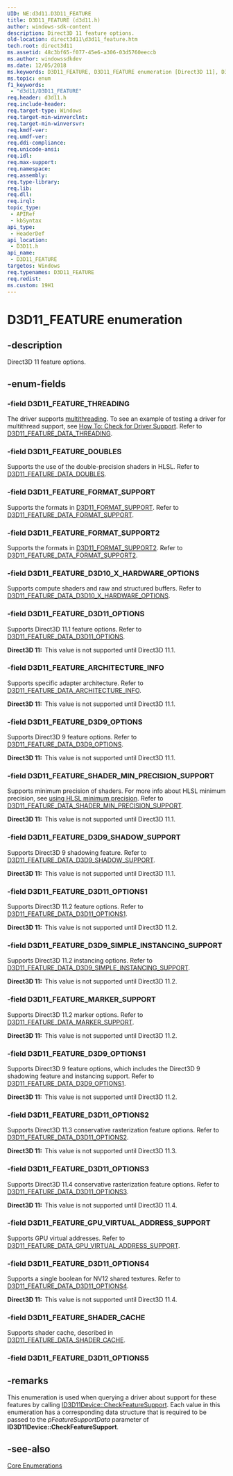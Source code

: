 ```yaml
---
UID: NE:d3d11.D3D11_FEATURE
title: D3D11_FEATURE (d3d11.h)
author: windows-sdk-content
description: Direct3D 11 feature options.
old-location: direct3d11\d3d11_feature.htm
tech.root: direct3d11
ms.assetid: 48c3bf65-f077-45e6-a306-03d5760eeccb
ms.author: windowssdkdev
ms.date: 12/05/2018
ms.keywords: D3D11_FEATURE, D3D11_FEATURE enumeration [Direct3D 11], D3D11_FEATURE_ARCHITECTURE_INFO, D3D11_FEATURE_D3D10_X_HARDWARE_OPTIONS, D3D11_FEATURE_D3D11_OPTIONS, D3D11_FEATURE_D3D11_OPTIONS1, D3D11_FEATURE_D3D11_OPTIONS2, D3D11_FEATURE_D3D11_OPTIONS3, D3D11_FEATURE_D3D11_OPTIONS4, D3D11_FEATURE_D3D9_OPTIONS, D3D11_FEATURE_D3D9_OPTIONS1, D3D11_FEATURE_D3D9_SHADOW_SUPPORT, D3D11_FEATURE_D3D9_SIMPLE_INSTANCING_SUPPORT, D3D11_FEATURE_DOUBLES, D3D11_FEATURE_FORMAT_SUPPORT, D3D11_FEATURE_FORMAT_SUPPORT2, D3D11_FEATURE_GPU_VIRTUAL_ADDRESS_SUPPORT, D3D11_FEATURE_MARKER_SUPPORT, D3D11_FEATURE_SHADER_CACHE, D3D11_FEATURE_SHADER_MIN_PRECISION_SUPPORT, D3D11_FEATURE_THREADING, d3d11/D3D11_FEATURE, d3d11/D3D11_FEATURE_ARCHITECTURE_INFO, d3d11/D3D11_FEATURE_D3D10_X_HARDWARE_OPTIONS, d3d11/D3D11_FEATURE_D3D11_OPTIONS, d3d11/D3D11_FEATURE_D3D11_OPTIONS1, d3d11/D3D11_FEATURE_D3D11_OPTIONS2, d3d11/D3D11_FEATURE_D3D11_OPTIONS3, d3d11/D3D11_FEATURE_D3D11_OPTIONS4, d3d11/D3D11_FEATURE_D3D9_OPTIONS, d3d11/D3D11_FEATURE_D3D9_OPTIONS1, d3d11/D3D11_FEATURE_D3D9_SHADOW_SUPPORT, d3d11/D3D11_FEATURE_D3D9_SIMPLE_INSTANCING_SUPPORT, d3d11/D3D11_FEATURE_DOUBLES, d3d11/D3D11_FEATURE_FORMAT_SUPPORT, d3d11/D3D11_FEATURE_FORMAT_SUPPORT2, d3d11/D3D11_FEATURE_GPU_VIRTUAL_ADDRESS_SUPPORT, d3d11/D3D11_FEATURE_MARKER_SUPPORT, d3d11/D3D11_FEATURE_SHADER_CACHE, d3d11/D3D11_FEATURE_SHADER_MIN_PRECISION_SUPPORT, d3d11/D3D11_FEATURE_THREADING, direct3d11.d3d11_feature, f0675a94-9721-1d35-a01a-535e5c64006d
ms.topic: enum
f1_keywords: 
 - "d3d11/D3D11_FEATURE"
req.header: d3d11.h
req.include-header: 
req.target-type: Windows
req.target-min-winverclnt: 
req.target-min-winversvr: 
req.kmdf-ver: 
req.umdf-ver: 
req.ddi-compliance: 
req.unicode-ansi: 
req.idl: 
req.max-support: 
req.namespace: 
req.assembly: 
req.type-library: 
req.lib: 
req.dll: 
req.irql: 
topic_type:
 - APIRef
 - kbSyntax
api_type:
 - HeaderDef
api_location:
 - D3D11.h
api_name:
 - D3D11_FEATURE
targetos: Windows
req.typenames: D3D11_FEATURE
req.redist: 
ms.custom: 19H1
---
```


# D3D11_FEATURE enumeration


## -description


Direct3D 11 feature options.


## -enum-fields




### -field D3D11_FEATURE_THREADING

The driver supports <a href="https://docs.microsoft.com/windows/desktop/direct3d11/overviews-direct3d-11-render-multi-thread-intro">multithreading</a>.
            To see an example of testing a driver for multithread support, see <a href="https://docs.microsoft.com/windows/desktop/direct3d11/overviews-direct3d-11-render-multi-thread-support">How To: Check for Driver Support</a>.
           Refer to <a href="https://docs.microsoft.com/windows/desktop/api/d3d11/ns-d3d11-d3d11_feature_data_threading">D3D11_FEATURE_DATA_THREADING</a>.


### -field D3D11_FEATURE_DOUBLES

Supports the use of the double-precision shaders in HLSL. Refer to <a href="https://docs.microsoft.com/windows/desktop/api/d3d11/ns-d3d11-d3d11_feature_data_doubles">D3D11_FEATURE_DATA_DOUBLES</a>.


### -field D3D11_FEATURE_FORMAT_SUPPORT

Supports the formats in <a href="https://docs.microsoft.com/windows/desktop/api/d3d11/ne-d3d11-d3d11_format_support">D3D11_FORMAT_SUPPORT</a>.
          Refer to <a href="https://docs.microsoft.com/windows/desktop/api/d3d11/ns-d3d11-d3d11_feature_data_format_support">D3D11_FEATURE_DATA_FORMAT_SUPPORT</a>.


### -field D3D11_FEATURE_FORMAT_SUPPORT2

Supports the formats in <a href="https://docs.microsoft.com/windows/desktop/api/d3d11/ne-d3d11-d3d11_format_support2">D3D11_FORMAT_SUPPORT2</a>.
          Refer to <a href="https://docs.microsoft.com/windows/desktop/api/d3d11/ns-d3d11-d3d11_feature_data_format_support2">D3D11_FEATURE_DATA_FORMAT_SUPPORT2</a>.


### -field D3D11_FEATURE_D3D10_X_HARDWARE_OPTIONS

Supports compute shaders and raw and structured buffers. Refer to <a href="https://docs.microsoft.com/windows/desktop/api/d3d11/ns-d3d11-d3d11_feature_data_d3d10_x_hardware_options">D3D11_FEATURE_DATA_D3D10_X_HARDWARE_OPTIONS</a>.


### -field D3D11_FEATURE_D3D11_OPTIONS

Supports Direct3D 11.1 feature options. Refer to <a href="https://docs.microsoft.com/windows/desktop/api/d3d11/ns-d3d11-d3d11_feature_data_d3d11_options">D3D11_FEATURE_DATA_D3D11_OPTIONS</a>.

<b>Direct3D 11:  </b>This value is not supported until Direct3D 11.1.


### -field D3D11_FEATURE_ARCHITECTURE_INFO

Supports specific adapter architecture. Refer to <a href="https://docs.microsoft.com/windows/desktop/api/d3d11/ns-d3d11-d3d11_feature_data_architecture_info">D3D11_FEATURE_DATA_ARCHITECTURE_INFO</a>.

<b>Direct3D 11:  </b>This value is not supported until Direct3D 11.1.


### -field D3D11_FEATURE_D3D9_OPTIONS

Supports Direct3D 9 feature options.
            Refer to <a href="https://docs.microsoft.com/windows/desktop/api/d3d11/ns-d3d11-d3d11_feature_data_d3d9_options">D3D11_FEATURE_DATA_D3D9_OPTIONS</a>.

<b>Direct3D 11:  </b>This value is not supported until Direct3D 11.1.


### -field D3D11_FEATURE_SHADER_MIN_PRECISION_SUPPORT

Supports minimum precision of shaders.
              For more info about HLSL minimum precision, see <a href="https://docs.microsoft.com/windows/desktop/direct3d11/direct3d-11-1-features">using HLSL minimum precision</a>.
            Refer to <a href="https://docs.microsoft.com/windows/desktop/api/d3d11/ns-d3d11-d3d11_feature_data_shader_min_precision_support">D3D11_FEATURE_DATA_SHADER_MIN_PRECISION_SUPPORT</a>.

<b>Direct3D 11:  </b>This value is not supported until Direct3D 11.1.


### -field D3D11_FEATURE_D3D9_SHADOW_SUPPORT

Supports Direct3D 9 shadowing feature. Refer to <a href="https://docs.microsoft.com/windows/desktop/api/d3d11/ns-d3d11-d3d11_feature_data_d3d9_shadow_support">D3D11_FEATURE_DATA_D3D9_SHADOW_SUPPORT</a>.

<b>Direct3D 11:  </b>This value is not supported until Direct3D 11.1.


### -field D3D11_FEATURE_D3D11_OPTIONS1

Supports Direct3D 11.2 feature options. Refer to <a href="https://docs.microsoft.com/windows/desktop/api/d3d11/ns-d3d11-d3d11_feature_data_d3d11_options1">D3D11_FEATURE_DATA_D3D11_OPTIONS1</a>.

<b>Direct3D 11:  </b>This value is not supported until Direct3D 11.2.


### -field D3D11_FEATURE_D3D9_SIMPLE_INSTANCING_SUPPORT

Supports Direct3D 11.2 instancing options. Refer to <a href="https://docs.microsoft.com/windows/desktop/api/d3d11/ns-d3d11-d3d11_feature_data_d3d9_simple_instancing_support">D3D11_FEATURE_DATA_D3D9_SIMPLE_INSTANCING_SUPPORT</a>.

<b>Direct3D 11:  </b>This value is not supported until Direct3D 11.2.


### -field D3D11_FEATURE_MARKER_SUPPORT

Supports Direct3D 11.2 marker options. Refer to <a href="https://docs.microsoft.com/windows/desktop/api/d3d11/ns-d3d11-d3d11_feature_data_marker_support">D3D11_FEATURE_DATA_MARKER_SUPPORT</a>.

<b>Direct3D 11:  </b>This value is not supported until Direct3D 11.2.


### -field D3D11_FEATURE_D3D9_OPTIONS1

Supports Direct3D 9 feature options, which includes the Direct3D 9 shadowing feature and instancing support. Refer to 
            <a href="https://docs.microsoft.com/windows/desktop/api/d3d11/ns-d3d11-d3d11_feature_data_d3d9_options1">D3D11_FEATURE_DATA_D3D9_OPTIONS1</a>.

<b>Direct3D 11:  </b>This value is not supported until Direct3D 11.2.


### -field D3D11_FEATURE_D3D11_OPTIONS2

Supports Direct3D 11.3 conservative rasterization feature options.
            Refer to <a href="https://docs.microsoft.com/windows/desktop/api/d3d11/ns-d3d11-d3d11_feature_data_d3d11_options2">D3D11_FEATURE_DATA_D3D11_OPTIONS2</a>.

<b>Direct3D 11:  </b>This value is not supported until Direct3D 11.3.


### -field D3D11_FEATURE_D3D11_OPTIONS3

Supports Direct3D 11.4 conservative rasterization feature options.
            Refer to <a href="https://docs.microsoft.com/windows/desktop/api/d3d11/ns-d3d11-d3d11_feature_data_d3d11_options3">D3D11_FEATURE_DATA_D3D11_OPTIONS3</a>.

<b>Direct3D 11:  </b>This value is not supported until Direct3D 11.4.


### -field D3D11_FEATURE_GPU_VIRTUAL_ADDRESS_SUPPORT

Supports GPU virtual addresses. Refer to <a href="https://docs.microsoft.com/windows/desktop/api/d3d11/ns-d3d11-d3d11_feature_data_gpu_virtual_address_support">D3D11_FEATURE_DATA_GPU_VIRTUAL_ADDRESS_SUPPORT</a>.


### -field D3D11_FEATURE_D3D11_OPTIONS4

Supports a single boolean for NV12 shared textures. Refer to <a href="https://docs.microsoft.com/windows/desktop/api/d3d11_4/ns-d3d11_4-d3d11_feature_data_d3d11_options4">D3D11_FEATURE_DATA_D3D11_OPTIONS4</a>.

<b>Direct3D 11:  </b>This value is not supported until Direct3D 11.4.


### -field D3D11_FEATURE_SHADER_CACHE

Supports shader cache, described in <a href="https://docs.microsoft.com/windows/desktop/api/d3d11/ns-d3d11-d3d11_feature_data_shader_cache">D3D11_FEATURE_DATA_SHADER_CACHE</a>.


### -field D3D11_FEATURE_D3D11_OPTIONS5




## -remarks



This enumeration is used when querying a driver about support for these features by calling <a href="https://docs.microsoft.com/windows/desktop/api/d3d11/nf-d3d11-id3d11device-checkfeaturesupport">ID3D11Device::CheckFeatureSupport</a>.
          Each value in this enumeration has a corresponding data structure that is required to be passed to the <i>pFeatureSupportData</i> parameter
          of <b>ID3D11Device::CheckFeatureSupport</b>.
        




## -see-also




<a href="https://docs.microsoft.com/windows/desktop/direct3d11/d3d11-graphics-reference-d3d11-core-enums">Core Enumerations</a>
 

 

